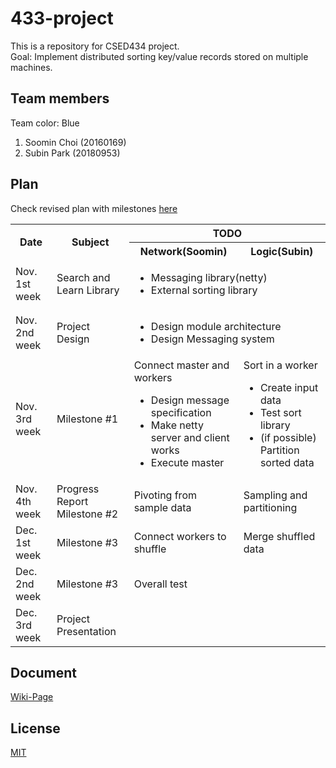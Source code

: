 # 433-project

This is a repository for CSED434 project.  
Goal: Implement distributed sorting key/value records stored on multiple machines.  

## Team members

Team color: Blue  
1. Soomin Choi (20160169)
2. Subin Park (20180953)


## Plan

Check revised plan with milestones [here](https://www.notion.so/choisium/Milestone-fc4067d43e9749d2ab01968cddea3cfa)


<table>
  <col>
  <colgroup span="2"></colgroup>
  <colgroup span="2"></colgroup>
  <tr>
    <th rowspan="2">Date</th>
    <th rowspan="2">Subject</th>
    <th colspan="2" scope="colgroup">TODO</th>
  </tr>
  <tr>
    <th scope="col">Network(Soomin)</th>
    <th scope="col">Logic(Subin)</th>
  </tr>
  <tr>
    <td scope="row">Nov. 1st week</td>
    <td>Search and Learn Library</td>
    <td colspan="2">
        <ul>
            <li>Messaging library(netty)</li>
            <li>External sorting library</li>
        </ul>
    </td>
  </tr>
  <tr>
    <td scope="row">Nov. 2nd week</td>
    <td>Project Design</td>
    <td colspan="2">
        <ul>
            <li>Design module architecture</li>
            <li>Design Messaging system</li>
        </ul>
    </td>
  </tr>
  <tr>
    <td scope="row">Nov. 3rd week</td>
    <td>Milestone #1</td>
    <td>
        Connect master and workers
        <ul>
            <li>Design message specification</li>
            <li>Make netty server and client works</li>
            <li>Execute master</li>
        </ul>
    </td>
    <td>
        Sort in a worker
        <ul>
            <li>Create input data</li>
            <li>Test sort library</li>
            <li>(if possible) Partition sorted data</li>
        </ul>
    </td>
  </tr>
  <tr>
    <td scope="row">Nov. 4th week</td>
    <td>Progress Report</br>Milestone #2</td>
    <td>Pivoting from sample data</td>
    <td>Sampling and partitioning</td>
  </tr>
  <tr>
    <td scope="row">Dec. 1st week</td>
    <td>Milestone #3</td>
    <td>Connect workers to shuffle</td>
    <td>Merge shuffled data</td>
  </tr>
  <tr>
    <td scope="row">Dec. 2nd week</td>
    <td>Milestone #3</td>
    <td colspan="2">Overall test</td>
  </tr>
  <tr>
    <td scope="row">Dec. 3rd week</td>
    <td>Project Presentation</td>
    <td colspan="2"></td>
  </tr>
</table>


## Document
[Wiki-Page](https://github.com/choisium/433-project/wiki)


## License
[MIT](https://choosealicense.com/licenses/mit/)
